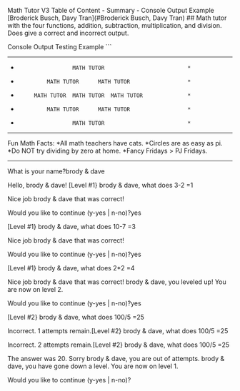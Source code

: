 Math Tutor V3 Table of Content - Summary - Console Output Example
[Broderick Busch, Davy Tran](#Broderick Busch, Davy Tran) ## Math tutor with the four functions, addition, subtraction, multiplication, and division. Does give a correct and incorrect output.

Console Output Testing Example ```
************************************************************
*                      MATH TUTOR                          *
*              MATH TUTOR      MATH TUTOR                  *
*          MATH TUTOR  MATH TUTOR  MATH TUTOR              *
*              MATH TUTOR      MATH TUTOR                  *
*                      MATH TUTOR                          *
************************************************************
   Fun Math Facts:
   *All math teachers have cats.
   *Circles are as easy as pi.
   *Do NOT try dividing by zero at home.
   *Fancy Fridays > PJ Fridays.
************************************************************
What is your name?brody & dave

Hello, brody & dave!
[Level #1} brody & dave, what does 3-2 =1

Nice job brody & dave that was correct!

 Would you like to continue (y-yes | n-no)?yes

[Level #1} brody & dave, what does 10-7 =3

Nice job brody & dave that was correct!

 Would you like to continue (y-yes | n-no)?yes

[Level #1} brody & dave, what does 2*2 =4

Nice job brody & dave that was correct!
brody & dave, you leveled up!
 You are now on level 2.

 Would you like to continue (y-yes | n-no)?yes

[Level #2} brody & dave, what does 100/5 =25

Incorrect. 1 attempts remain.[Level #2} brody & dave, what does 100/5 =25

Incorrect. 2 attempts remain.[Level #2} brody & dave, what does 100/5 =25

The answer was 20. Sorry brody & dave, you are out of attempts.
brody & dave, you have gone down a level.
You are now on level 1.

 Would you like to continue (y-yes | n-no)?
